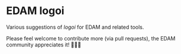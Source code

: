 # EDAM logoi
Various suggestions of _logoi_ for EDAM and related tools.

Please feel welcome to contribute more (via pull requests), the EDAM community appreciates it! 🙏🏽😸
